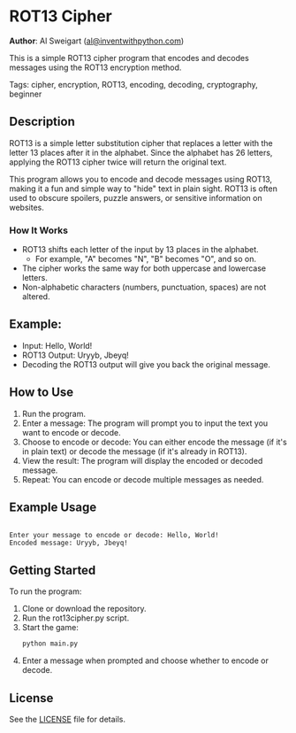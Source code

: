 # ROT13 Cipher
**Author**: Al Sweigart (al@inventwithpython.com)

This is a simple ROT13 cipher program that encodes and decodes messages using the ROT13 encryption method.

Tags: cipher, encryption, ROT13, encoding, decoding, cryptography, beginner

## Description
ROT13 is a simple letter substitution cipher that replaces a letter with the letter 13 places after it in the alphabet. Since the alphabet has 26 letters, applying the ROT13 cipher twice will return the original text.

This program allows you to encode and decode messages using ROT13, making it a fun and simple way to "hide" text in plain sight. ROT13 is often used to obscure spoilers, puzzle answers, or sensitive information on websites.

### How It Works
- ROT13 shifts each letter of the input by 13 places in the alphabet.
  - For example, "A" becomes "N", "B" becomes "O", and so on.
- The cipher works the same way for both uppercase and lowercase letters.
- Non-alphabetic characters (numbers, punctuation, spaces) are not altered.

## Example:
- Input: Hello, World!
- ROT13 Output: Uryyb, Jbeyq!
- Decoding the ROT13 output will give you back the original message.

## How to Use
1. Run the program.
2. Enter a message: The program will prompt you to input the text you want to encode or decode.
3. Choose to encode or decode: You can either encode the message (if it's in plain text) or decode the message (if it's already in ROT13).
4. View the result: The program will display the encoded or decoded message.
5. Repeat: You can encode or decode multiple messages as needed.

## Example Usage
```plaintext

Enter your message to encode or decode: Hello, World!
Encoded message: Uryyb, Jbeyq!
```
## Getting Started
To run the program:

1. Clone or download the repository.
2. Run the rot13cipher.py script.
3. Start the game:
   ```bash
   python main.py

4. Enter a message when prompted and choose whether to encode or decode.

## License
See the [LICENSE](LICENSE) file for details.
